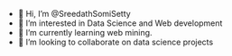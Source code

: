- 👋 Hi, I’m @SreedathSomiSetty
- 👀 I’m interested in Data Science and Web development
- 🌱 I’m currently learning web mining.
- 💞️ I’m looking to collaborate on data science projects

<!---
SreedathSomiSetty/SreedathSomiSetty is a ✨ special ✨ repository because its `README.md` (this file) appears on your GitHub profile.
You can click the Preview link to take a look at your changes.
--->
